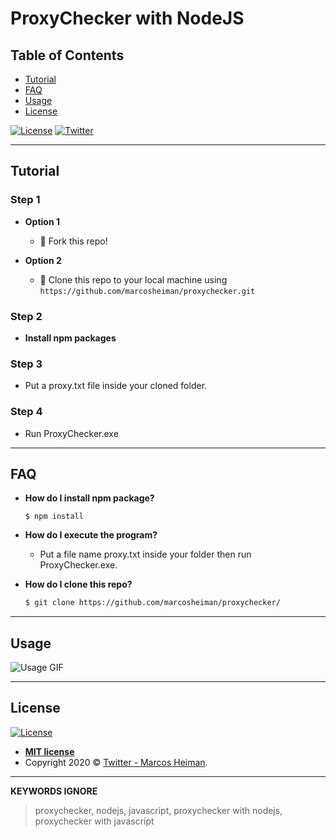 # ProxyChecker with NodeJS

## Table of Contents

- [Tutorial](#tutorial)
- [FAQ](#faq)
- [Usage](#usage)
- [License](#license)

[![License](http://img.shields.io/:license-mit-blue.svg)](http://doge.mit-license.org)
[![Twitter](https://img.shields.io/twitter/url?style=social)](https://twitter.com/marcosheiman)

---

## Tutorial

### Step 1

- **Option 1**
    - 🍴 Fork this repo!

- **Option 2**
    - 👯 Clone this repo to your local machine using `https://github.com/marcosheiman/proxychecker.git`

### Step 2

- **Install npm packages**

### Step 3

- Put a proxy.txt file inside your cloned folder.

### Step 4

- Run ProxyChecker.exe

---

## FAQ

- **How do I install npm package?**
    ```shell
    $ npm install
    ```

- **How do I execute the program?**
    - Put a file name proxy.txt inside your folder then run ProxyChecker.exe.
    
- **How do I clone this repo?**
    ```bash
    $ git clone https://github.com/marcosheiman/proxychecker/
    ```
 
---
  
## Usage

![Usage GIF](http://g.recordit.co/iW04XP6Bj1.gif)

---

## License

[![License](http://img.shields.io/:license-mit-blue.svg?style=flat-square)](http://badges.mit-license.org)

- **[MIT license](http://opensource.org/licenses/mit-license.php)**
- Copyright 2020 © <a href="https://twitter.com/marcosheiman" target="_blank">Twitter - Marcos Heiman</a>.

---

**KEYWORDS IGNORE**
>  proxychecker, nodejs, javascript, proxychecker with nodejs, proxychecker with javascript
